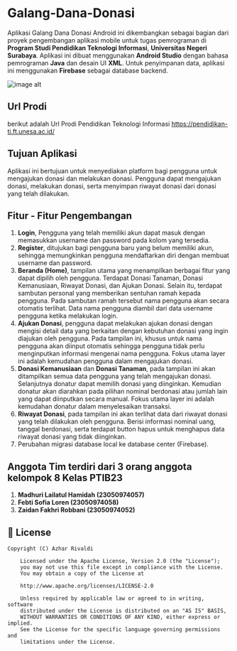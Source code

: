  # Galang-Dana-Donasi
 
Aplikasi Galang Dana Donasi Android ini dikembangkan sebagai bagian dari proyek pengembangan aplikasi mobile untuk tugas pemrograman di **Program Studi Pendidikan Teknologi Informasi**, **Universitas Negeri Surabaya**. Aplikasi ini dibuat menggunakan **Android Studio** dengan bahasa pemrograman **Java** dan desain UI **XML**. Untuk penyimpanan data, aplikasi ini menggunakan **Firebase** sebagai database backend.

![image alt]()
## Url Prodi

berikut adalah Url Prodi Pendidikan Teknologi Informasi
https://pendidikan-ti.ft.unesa.ac.id/

## Tujuan Aplikasi

Aplikasi ini bertujuan untuk menyediakan platform bagi pengguna untuk mengajukan donasi dan melakukan donasi. Pengguna dapat mengajukan donasi, melakukan donasi, serta menyimpan riwayat donasi dari donasi yang telah dilakukan.

## Fitur - Fitur Pengembangan

1. **Login**, Pengguna yang telah memiliki akun dapat masuk dengan memasukkan username dan password pada kolom yang tersedia.
2. **Register**, ditujukan bagi pengguna baru yang belum memiliki akun, sehingga memungkinkan pengguna mendaftarkan diri dengan membuat username dan password.
3. **Beranda (Home)**, tampilan utama yang menampilkan berbagai fitur yang dapat dipilih oleh pengguna. Terdapat Donasi Tanaman, Donasi Kemanusiaan, Riwayat Donasi, dan Ajukan Donasi. Selain itu, terdapat sambutan personal yang memberikan sentuhan ramah kepada pengguna. Pada sambutan ramah tersebut nama pengguna  akan secara otomatis terlihat. Data nama pengguna diambil dari data username pengguna ketika melakukan login.
4. **Ajukan Donasi**, pengguna dapat melakukan ajukan donasi dengan mengisi detail data yang berkaitan dengan kebutuhan donasi yang ingin diajukan oleh pengguna. Pada tampilan ini, khusus untuk nama pengguna akan diinput otomatis sehingga pengguna tidak perlu menginputkan informasi mengenai nama pengguna. Fokus utama layer ini adalah kemudahan pengguna dalam mengajukan donasi.
5. **Donasi Kemanusiaan** dan **Donasi Tanaman**, pada tampilan ini akan ditampilkan semua data pengguna yang telah mengajukan donasi. Selanjutnya donatur dapat memilih donasi yang diinginkan. Kemudian donatur akan diarahkan pada pilihan nominal berdonasi atau jumlah lain yang dapat diinputkan secara manual. Fokus utama layer ini adalah kemudahan donatur dalam menyelesaikan transaksi.
6. **Riwayat Donasi**, pada tampilan ini akan terlihat data dari riwayat donasi yang telah dilakukan oleh pengguna. Berisi informasi nominal uang, tanggal berdonasi, serta terdapat button hapus untuk menghapus data riwayat donasi yang tidak diinginkan.
7. Perubahan migrasi database local ke database center (Firebase).

## Anggota Tim terdiri dari 3 orang anggota kelompok 8 Kelas PTIB23

1. **Madhuri Lailatul Hamidah (23050974057)**
2. **Febti Sofia Loren        (23050974058)**
3. **Zaidan Fakhri Robbani    (23050974052)**


## 📄 License

```
Copyright (C) Azhar Rivaldi

    Licensed under the Apache License, Version 2.0 (the "License");
    you may not use this file except in compliance with the License.
    You may obtain a copy of the License at

    http://www.apache.org/licenses/LICENSE-2.0

    Unless required by applicable law or agreed to in writing, software
    distributed under the License is distributed on an "AS IS" BASIS,
    WITHOUT WARRANTIES OR CONDITIONS OF ANY KIND, either express or implied.
    See the License for the specific language governing permissions and
    limitations under the License.

```
